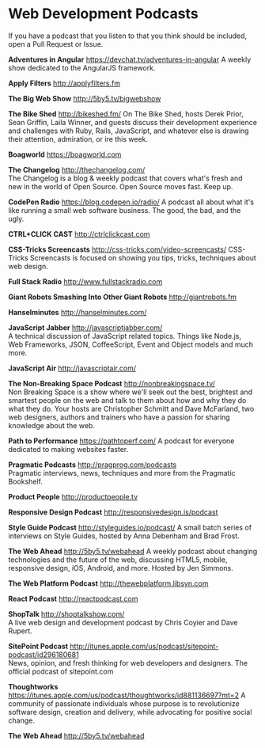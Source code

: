 # Web Development Podcasts

If you have a podcast that you listen to that you think should be included, open a Pull Request or Issue.

**Adventures in Angular** https://devchat.tv/adventures-in-angular
A weekly show dedicated to the AngularJS framework.

**Apply Filters**
http://applyfilters.fm

**The Big Web Show**
http://5by5.tv/bigwebshow

**The Bike Shed** http://bikeshed.fm/
On The Bike Shed, hosts Derek Prior, Sean Griffin, Laila Winner, and guests discuss their development experience and challenges with Ruby, Rails, JavaScript, and whatever else is drawing their attention, admiration, or ire this week.

**Boagworld**
https://boagworld.com

**The Changelog** http://thechangelog.com/  
The Changelog is a blog & weekly podcast that covers what's fresh and new in the world of Open Source. Open Source moves fast. Keep up.

**CodePen Radio** https://blog.codepen.io/radio/
A podcast all about what it's like running a small web software business. The good, the bad, and the ugly.

**CTRL+CLICK CAST**
http://ctrlclickcast.com

**CSS-Tricks Screencasts** http://css-tricks.com/video-screencasts/
CSS-Tricks Screencasts is focused on showing you tips, tricks, techniques about web design.

**Full Stack Radio**
http://www.fullstackradio.com

**Giant Robots Smashing Into Other Giant Robots**
http://giantrobots.fm

**Hanselminutes** 
http://hanselminutes.com/

**JavaScript Jabber** http://javascriptjabber.com/  
A technical discussion of JavaScript related topics. Things like Node.js, Web Frameworks, JSON, CoffeeScript, Event and Object models and much more.

**JavaScript Air**
http://javascriptair.com/

**The Non-Breaking Space Podcast** http://nonbreakingspace.tv/  
Non Breaking Space is a show where we'll seek out the best, brightest and smartest people on the web and talk to them about how and why they do what they do. Your hosts are Christopher Schmitt and Dave McFarland, two web designers, authors and trainers who have a passion for sharing knowledge about the web.

**Path to Performance** https://pathtoperf.com/
A podcast for everyone dedicated to making websites faster.

**Pragmatic Podcasts** http://pragprog.com/podcasts  
Pragmatic interviews, news, techniques and more from the Pragmatic Bookshelf.

**Product People**
http://productpeople.tv

**Responsive Design Podcast**
http://responsivedesign.is/podcast

**Style Guide Podcast** http://styleguides.io/podcast/
A small batch series of interviews on Style Guides, hosted by Anna Debenham and Brad Frost.

**The Web Ahead** http://5by5.tv/webahead
A weekly podcast about changing technologies and the future of the web, discussing HTML5, mobile, responsive design, iOS, Android, and more. Hosted by Jen Simmons.

**The Web Platform Podcast**
http://thewebplatform.libsyn.com

**React Podcast**
http://reactpodcast.com

**ShopTalk** http://shoptalkshow.com/  
A live web design and development podcast by Chris Coyier and Dave Rupert.

**SitePoint Podcast** http://itunes.apple.com/us/podcast/sitepoint-podcast/id296180681  
News, opinion, and fresh thinking for web developers and designers. The official podcast of sitepoint.com

**Thoughtworks** https://itunes.apple.com/us/podcast/thoughtworks/id881136697?mt=2
A community of passionate individuals whose purpose is to revolutionize software design, creation and delivery, while advocating for positive social change.

**The Web Ahead**
http://5by5.tv/webahead

